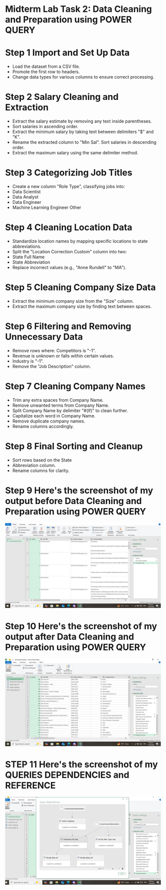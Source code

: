 
# Midterm Lab Task 2: Data Cleaning and Preparation using POWER QUERY


# Step 1 Import and Set Up Data
- Load the dataset from a CSV file.
- Promote the first row to headers.
- Change data types for various columns to ensure correct processing.

# Step 2 Salary Cleaning and Extraction
- Extract the salary estimate by removing any text inside parentheses.
- Sort salaries in ascending order.
- Extract the minimum salary by taking text between delimiters "$" and "K".
- Rename the extracted column to "Min Sal".
Sort salaries in descending order.
- Extract the maximum salary using the same delimiter method.

# Step 3 Categorizing Job Titles
- Create a new column "Role Type", classifying jobs into:
- Data Scientist
- Data Analyst
- Data Engineer
- Machine Learning Engineer
Other

# Step 4 Cleaning Location Data
- Standardize location names by mapping specific locations to state abbreviations.
- Split the "Location Correction Custom" column into two:
- State Full Name
- State Abbreviation
- Replace incorrect values (e.g., "Anne Rundell" to "MA").

# Step 5 Cleaning Company Size Data
- Extract the minimum company size from the "Size" column.
- Extract the maximum company size by finding text between spaces.

# Step 6 Filtering and Removing Unnecessary Data
- Remove rows where:
Competitors is "-1".
- Revenue is unknown or falls within certain values.
- Industry is "-1".
- Remove the "Job Description" column.

# Step 7 Cleaning Company Names
- Trim any extra spaces from Company Name.
- Remove unwanted terms from Company Name.
- Split Company Name by delimiter "#(lf)" to clean further.
- Capitalize each word in Company Name.
- Remove duplicate company names.
- Rename columns accordingly.
  
# Step 8 Final Sorting and Cleanup
- Sort rows based on the State
- Abbreviation column.
- Rename columns for clarity.

# Step 9 Here's the screenshot of my output before Data Cleaning and Preparation using POWER QUERY
![screenshot](images/before.PNG)

# Step 10 Here's the screenshot of my output after Data Cleaning and Preparation using POWER QUERY
![screenshot](images/After.PNG)

# STEP 11 Here's the screenshot of my QUERIES DEPENDENCIES and REFERENCE
![screenshot](images/Queries%20Dependencies%20and%20Reference.PNG)

